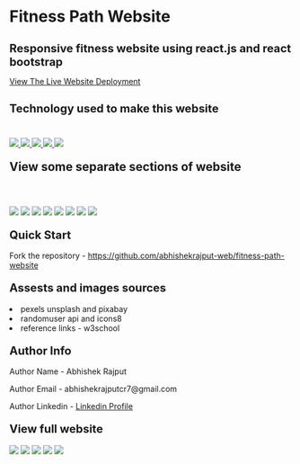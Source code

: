 # Fitness Path Website
<h1 style="font-size:20px">Responsive fitness website using react.js and react bootstrap</h1>
<p><a href="https://fitness-path-website.netlify.app/">View The Live Website Deployment </a></p>

<h2 style="font-size:20px">Technology used to make this website</h2>

<div style="margin-top:40px">
 <a href="https://reactjs.org/" target="_blank"> <img src="https://img.icons8.com/office/96/null/react.png"/> </a> 
    <a href="https://react-bootstrap.github.io/" target="_blank"> <img src="https://img.icons8.com/color/96/null/bootstrap.png"/> </a> 
    <a href="https://developer.mozilla.org/en-US/docs/Web/JavaScript" target="_blank"> <img src="https://img.icons8.com/color/94/000000/javascript.png"/> </a> 
      <a href="https://www.w3schools.com/html/" target="_blank"> <img src="https://img.icons8.com/color/96/null/html-5--v1.png"/> </a> 
            <a  href="https://www.w3schools.com/css/" target="_blank"><img src="https://img.icons8.com/color/96/null/css3.png"/> </a>

</div>

<h2 style="margin-top:20px"> View some separate sections of website</h2>
<div>
<img style="margin-top:40px" src="https://i.imgur.com/CZblZ3i.jpg">
<img style="margin-top:20px" src="https://i.imgur.com/KXmBYxV.jpg">
<img style="margin-top:20px" src="https://i.imgur.com/LfaZ6Rp.jpg">
<img style="margin-top:20px" src="https://i.imgur.com/nfhkOZS.jpg">
<img style="margin-top:20px" src="https://i.imgur.com/628Sqs1.jpg">
<img style="margin-top:20px" src="https://i.imgur.com/XwiJCOg.jpg">
<img style="margin-top:20px" src="https://i.imgur.com/farUEO7.jpg">
<img style="margin-top:20px" src="https://i.imgur.com/D3Tfbxz.jpg">
</div>
 
 
<h2 style="margin-top:20px;font-size:20px">Quick Start</h2>
<p>Fork the repository - <a href="https://github.com/abhishekrajput-web/fitness-path-website.git">https://github.com/abhishekrajput-web/fitness-path-website</a></p>


<h2 style="margin-top:20px;font-size:20px">Assests and images sources</h2>


<div>
<li>pexels unsplash and pixabay</li>
<li> randomuser api and icons8</li>
<li>reference links - w3school</li>
</div>
 
 
<h2 style="margin-top:20px;font-size:20px">Author Info</h2>

<p>Author Name - Abhishek Rajput</p>
<p>Author Email - abhishekrajputcr7@gmail.com</p>
<p>Author Linkedin - <a href="https://linkedin.com/in/abhishek-rajput7/">Linkedin Profile</a></p>
 
<h2 style="margin-top:20px;font-size:20px">View full website</h2>

<div>
<img src="https://i.imgur.com/CZblZ3i.jpg">
<img src="https://i.imgur.com/LfaZ6Rp.jpg">
<img src="https://i.imgur.com/KXmBYxV.jpg">
<img src="https://i.imgur.com/farUEO7.jpg">
<img src="https://i.imgur.com/D3Tfbxz.jpg">
</div>


